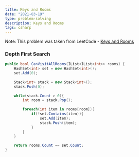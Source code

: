 ```yaml
---
title: Keys and Rooms
date: "2021-03-19"
type: problem-solving
description: Keys and Rooms
tags: csharp
---
```


Note: This problem was taken from LeetCode - [Keys and Rooms](https://leetcode.com/problems/keys-and-rooms/)

### Depth First Search

```csharp
public bool CanVisitAllRooms(IList<IList<int>> rooms) {
	HashSet<int> set = new HashSet<int>();
	set.Add(0);
	
	Stack<int> stack = new Stack<int>();
	stack.Push(0);
	
	while(stack.Count > 0){
		int room = stack.Pop();
		
		foreach(int item in rooms[room]){
			if(!set.Contains(item)){
				set.Add(item);
				stack.Push(item);
			}
		}
	}
	
	return rooms.Count == set.Count;
}
```
